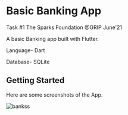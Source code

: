 # Basic Banking App

Task #1 The Sparks Foundation @GRIP June'21

A basic Banking app built with Flutter.

Language- Dart

Database- SQLite

## Getting Started

Here are some screenshots of the App.

![bankss](https://user-images.githubusercontent.com/50909936/121784899-5be26100-cbd4-11eb-8a31-dc32467007a3.png)
